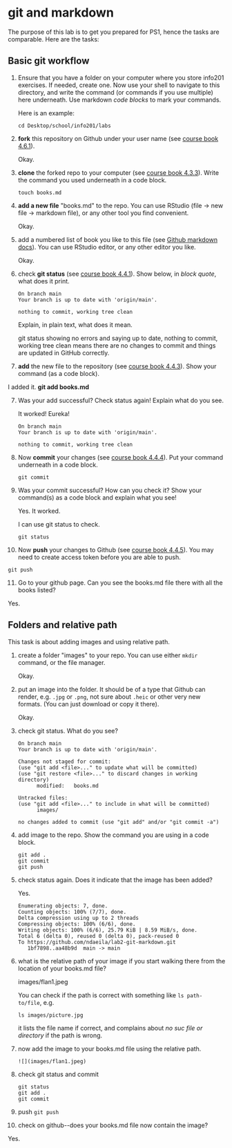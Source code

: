 # git and markdown

The purpose of this lab is to get you prepared for PS1, hence the
tasks are comparable.  Here are the tasks:

## Basic git workflow

1. Ensure that you have a folder on your computer where you store
   info201 exercises.  If needed, create one.  Now use your shell to
   navigate to this directory, and write the command (or commands if
   you use multiple) here underneath.  Use markdown _code blocks_ to
   mark your commands.
   
   Here is an example:
   ```
   cd Desktop/school/info201/labs
   ```

1. **fork** this repository on Github under your user name (see
   [course book 4.6.1](https://faculty.washington.edu/otoomet/info201-book/git-basics.html#forking-and-cloning)).

   Okay.

2. **clone** the forked repo to your computer (see [course
   book 4.3.3](https://faculty.washington.edu/otoomet/info201-book/git-basics.html#git-basics-getting-creating)).
   Write the command you
   used underneath in a code block.
   
   ```touch books.md```

3. **add a new file** "books.md" to the repo.  You can use RStudio
   (file -> new file -> markdown file), or any other tool you find
   convenient.
   
   Okay.

4. add a numbered list of book you like to this file
   (see [Github markdown
   docs](https://docs.github.com/en/get-started/writing-on-github/getting-started-with-writing-and-formatting-on-github/basic-writing-and-formatting-syntax)). 
   You can use
   RStudio editor, or any other editor you like.
   
   Okay.

5. check **git status** (see [course book
   4.4.1](https://faculty.washington.edu/otoomet/info201-book/git-basics.html#git-basics-situational-awareness)).
   Show below, in _block quote_, what does it print.
   ```
   On branch main
   Your branch is up to date with 'origin/main'.

   nothing to commit, working tree clean
   ```
   
   Explain, in plain text, what does it mean.

   git status showing no errors and saying up to date, nothing to commit, working tree clean means there are no changes to commit and things are updated in GitHub correctly.
   
6. **add** the new file to the repository (see [course book
  4.4.3](https://faculty.washington.edu/otoomet/info201-book/git-basics.html#git-basics-working-adding)).
  Show your command (as a
  code block).

  I added it.
  **git add books.md**

7. Was your add successful?  Check status again!  Explain what do you
   see.

   It worked! Eureka!

   ```
   On branch main
   Your branch is up to date with 'origin/main'.

   nothing to commit, working tree clean
   ```
   
8. Now **commit** your changes (see [course book
   4.4.4](https://faculty.washington.edu/otoomet/info201-book/git-basics.html#git-basics-working-committing)). 
   Put your command underneath in a code block.
   
   ```
   git commit
   ```

9. Was your commit successful?  How can you check it?  Show your
   command(s) as a code block and explain what you see!
   
   Yes. It worked.

   I can use git status to check.

   ```git status```

10. Now **push** your changes to Github (see [course book 4.4.5](https://faculty.washington.edu/otoomet/info201-book/git-basics.html#git-basics-working-pushing)).  You may
   need to create access token before you are able to push.
   
   ```git push```

11. Go to your github page.  Can you see the books.md file there with
    all the books listed?

   Yes.

## Folders and relative path

This task is about adding images and using relative path.

1. create a folder "images" to your repo.  You can use either `mkdir`
   command, or the file manager.

   Okay.

2. put an image into the folder.  It should be of a type that Github
   can render, e.g. `.jpg` or `.png`, not sure about `.heic` or other
   very new formats.  (You can just download or copy it there).
   
   Okay.

3. check git status.  What do you see?

   ```
   On branch main
   Your branch is up to date with 'origin/main'.

   Changes not staged for commit:
   (use "git add <file>..." to update what will be committed)
   (use "git restore <file>..." to discard changes in working directory)
         modified:   books.md

   Untracked files:
   (use "git add <file>..." to include in what will be committed)
         images/

   no changes added to commit (use "git add" and/or "git commit -a")
   ```

4. add image to the repo.  Show the command you are using in a code
   block.
   ```
   git add .
   git commit
   git push
   ```
5. check status again.  Does it indicate that the image has been
   added?
   
   Yes.
   ```
   Enumerating objects: 7, done.
   Counting objects: 100% (7/7), done.
   Delta compression using up to 2 threads
   Compressing objects: 100% (6/6), done.
   Writing objects: 100% (6/6), 25.79 KiB | 8.59 MiB/s, done.
   Total 6 (delta 0), reused 0 (delta 0), pack-reused 0
   To https://github.com/ndaeila/lab2-git-markdown.git
      1bf7898..aa48b9d  main -> main
   ```

6. what is the relative path of your image if you start walking there
   from the location of your books.md file?

   images/flan1.jpeg

   You can check if the path is correct with something like `ls
   path-to/file`, e.g.
   ```
   ls images/picture.jpg
   ```
   it lists the file name if correct, and complains about _no suc file
   or directory_ if the path is wrong.
   
7. now add the image to your books.md file using the relative path.

   ```![](images/flan1.jpeg)```

8. check git status and commit

   ```
   git status
   git add .
   git commit
   ```
   
9. push
   ```git push```
10. check on github--does your books.md file now contain the image?

   Yes.